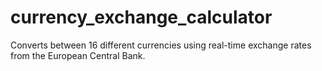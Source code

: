 # currency_exchange_calculator
Converts between 16 different currencies using real-time exchange rates from the European Central Bank. 

